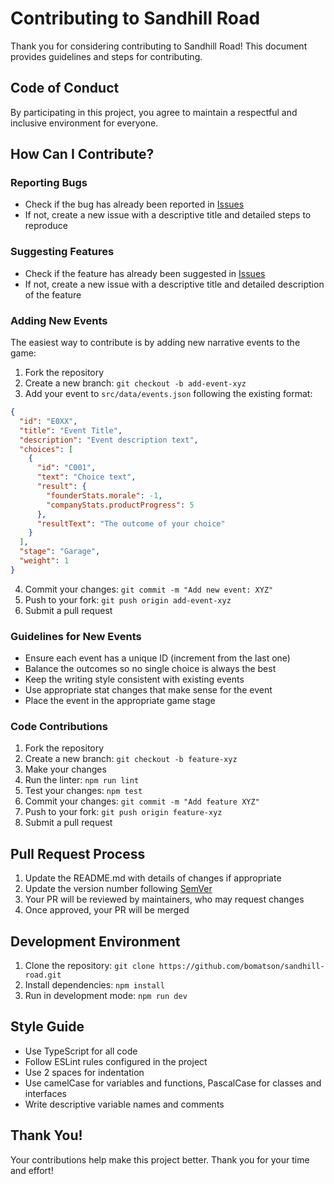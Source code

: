 # Contributing to Sandhill Road

Thank you for considering contributing to Sandhill Road! This document provides guidelines and steps for contributing.

## Code of Conduct

By participating in this project, you agree to maintain a respectful and inclusive environment for everyone.

## How Can I Contribute?

### Reporting Bugs

- Check if the bug has already been reported in [Issues](https://github.com/bomatson/sandhill-road/issues)
- If not, create a new issue with a descriptive title and detailed steps to reproduce

### Suggesting Features

- Check if the feature has already been suggested in [Issues](https://github.com/bomatson/sandhill-road/issues)
- If not, create a new issue with a descriptive title and detailed description of the feature

### Adding New Events

The easiest way to contribute is by adding new narrative events to the game:

1. Fork the repository
2. Create a new branch: `git checkout -b add-event-xyz`
3. Add your event to `src/data/events.json` following the existing format:

```json
{
  "id": "E0XX",
  "title": "Event Title",
  "description": "Event description text",
  "choices": [
    {
      "id": "C001",
      "text": "Choice text",
      "result": {
        "founderStats.morale": -1,
        "companyStats.productProgress": 5
      },
      "resultText": "The outcome of your choice"
    }
  ],
  "stage": "Garage",
  "weight": 1
}
```

4. Commit your changes: `git commit -m "Add new event: XYZ"`
5. Push to your fork: `git push origin add-event-xyz`
6. Submit a pull request

### Guidelines for New Events

- Ensure each event has a unique ID (increment from the last one)
- Balance the outcomes so no single choice is always the best
- Keep the writing style consistent with existing events
- Use appropriate stat changes that make sense for the event
- Place the event in the appropriate game stage

### Code Contributions

1. Fork the repository
2. Create a new branch: `git checkout -b feature-xyz`
3. Make your changes
4. Run the linter: `npm run lint`
5. Test your changes: `npm test`
6. Commit your changes: `git commit -m "Add feature XYZ"`
7. Push to your fork: `git push origin feature-xyz`
8. Submit a pull request

## Pull Request Process

1. Update the README.md with details of changes if appropriate
2. Update the version number following [SemVer](http://semver.org/)
3. Your PR will be reviewed by maintainers, who may request changes
4. Once approved, your PR will be merged

## Development Environment

1. Clone the repository: `git clone https://github.com/bomatson/sandhill-road.git`
2. Install dependencies: `npm install`
3. Run in development mode: `npm run dev`

## Style Guide

- Use TypeScript for all code
- Follow ESLint rules configured in the project
- Use 2 spaces for indentation
- Use camelCase for variables and functions, PascalCase for classes and interfaces
- Write descriptive variable names and comments

## Thank You!

Your contributions help make this project better. Thank you for your time and effort!  